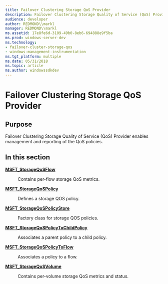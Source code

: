 ```yaml
---
title: Failover Clustering Storage QoS Provider
description: Failover Clustering Storage Quality of Service (QoS) Provider enables management and reporting of the QoS policies.In this sectionMSFT\_StorageQoSFlowContains per-flow storage QoS metrics.MSFT\_StorageQoSPolicyDefines a storage QOS policy.MSFT\_StorageQoSPolicyStoreFactory class for storage QOS policies.MSFT\_StorageQoSPolicyToChildPolicyAssociates a parent policy to a child policy.MSFT\_StorageQoSPolicyToFlowAssociates a policy to a flow.MSFT\_StorageQoSVolumeContains per-volume storage QoS metrics and status.
audience: developer
author: REDMOND\\markl
manager: REDMOND\\markl
ms.assetid: 17e8fe6d-3109-49b0-8eb6-694888e9f5ba
ms.prod: windows-server-dev
ms.technology:
- failover-cluster-storage-qos
- windows-management-instrumentation
ms.tgt_platform: multiple
ms.date: 05/31/2018
ms.topic: article
ms.author: windowssdkdev
---
```


# Failover Clustering Storage QoS Provider

## Purpose

Failover Clustering Storage Quality of Service (QoS) Provider enables management and reporting of the QoS policies.

## In this section

<dl> <dt>

[**MSFT\_StorageQoSFlow**](msft-storageqosflow.md)
</dt> <dd>

Contains per-flow storage QoS metrics.

</dd> <dt>

[**MSFT\_StorageQoSPolicy**](msft-storageqospolicy.md)
</dt> <dd>

Defines a storage QOS policy.

</dd> <dt>

[**MSFT\_StorageQoSPolicyStore**](msft-storageqospolicystore.md)
</dt> <dd>

Factory class for storage QOS policies.

</dd> <dt>

[**MSFT\_StorageQoSPolicyToChildPolicy**](msft-storageqospolicytochildpolicy.md)
</dt> <dd>

Associates a parent policy to a child policy.

</dd> <dt>

[**MSFT\_StorageQoSPolicyToFlow**](msft-storageqospolicytoflow.md)
</dt> <dd>

Associates a policy to a flow.

</dd> <dt>

[**MSFT\_StorageQoSVolume**](msft-storageqosvolume.md)
</dt> <dd>

Contains per-volume storage QoS metrics and status.

</dd> </dl>

 

 




